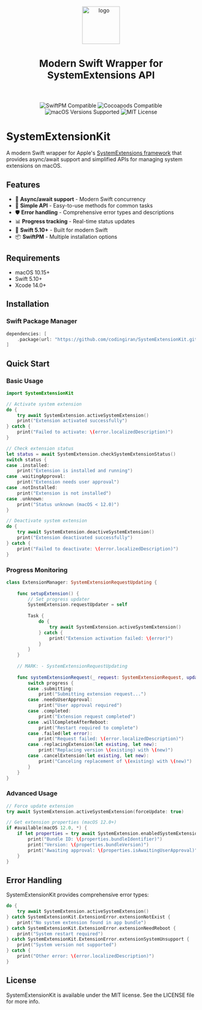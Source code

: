 <p align="center">
  <br />
  <img src=https://github-production-user-asset-6210df.s3.amazonaws.com/11780294/242794221-fa956d07-04fa-4ab7-af94-61ced3948dd9.png alt="logo" height="100px" />
  <h3 style="font-size:26" align="center">Modern Swift Wrapper for SystemExtensions API</h3>
  <br />
</p>

<p align="center">
  <img src="https://github-production-user-asset-6210df.s3.amazonaws.com/11780294/242797256-a265a02c-5db9-4795-a94a-e2f2ffa7f136.svg" alt="SwiftPM Compatible">
  <img src="https://github-production-user-asset-6210df.s3.amazonaws.com/11780294/242797253-dd4f20e6-67a5-4594-a29e-d3f668e3281f.svg" alt="Cocoapods Compatible">
  <img src="https://github-production-user-asset-6210df.s3.amazonaws.com/11780294/242797257-2b6fd077-4815-4ac9-bcaa-e55c5905e7fc.svg" alt="macOS Versions Supported">
  <img src="https://github-production-user-asset-6210df.s3.amazonaws.com/11780294/242797251-4f5272cd-1b3d-470d-b88a-3dc2e3dbb879.svg" alt="MIT License">
</p>

# SystemExtensionKit

A modern Swift wrapper for Apple's [SystemExtensions framework](https://developer.apple.com/documentation/systemextensions) that provides async/await support and simplified APIs for managing system extensions on macOS.

## Features

- 🔄 **Async/await support** - Modern Swift concurrency
- 📱 **Simple API** - Easy-to-use methods for common tasks
- 🛡️ **Error handling** - Comprehensive error types and descriptions
- 📊 **Progress tracking** - Real-time status updates
- 🎯 **Swift 5.10+** - Built for modern Swift
- 📦 **SwiftPM** - Multiple installation options

## Requirements

- macOS 10.15+
- Swift 5.10+
- Xcode 14.0+

## Installation

### Swift Package Manager

```swift
dependencies: [
    .package(url: "https://github.com/codingiran/SystemExtensionKit.git", from: "2.1.0")
]
```

## Quick Start

### Basic Usage

```swift
import SystemExtensionKit

// Activate system extension
do {
    try await SystemExtension.activeSystemExtension()
    print("Extension activated successfully")
} catch {
    print("Failed to activate: \(error.localizedDescription)")
}

// Check extension status
let status = await SystemExtension.checkSystemExtensionStatus()
switch status {
case .installed:
    print("Extension is installed and running")
case .waitingApproval:
    print("Extension needs user approval")
case .notInstalled:
    print("Extension is not installed")
case .unknown:
    print("Status unknown (macOS < 12.0)")
}

// Deactivate system extension
do {
    try await SystemExtension.deactiveSystemExtension()
    print("Extension deactivated successfully")
} catch {
    print("Failed to deactivate: \(error.localizedDescription)")
}
```

### Progress Monitoring

```swift
class ExtensionManager: SystemExtensionRequestUpdating {
    
    func setupExtension() {
        // Set progress updater
        SystemExtension.requestUpdater = self
        
        Task {
            do {
                try await SystemExtension.activeSystemExtension()
            } catch {
                print("Extension activation failed: \(error)")
            }
        }
    }
    
    // MARK: - SystemExtensionRequestUpdating
    
    func systemExtensionRequest(_ request: SystemExtensionRequest, updateProgress progress: SystemExtensionRequest.Progress) {
        switch progress {
        case .submitting:
            print("Submitting extension request...")
        case .needsUserApproval:
            print("User approval required")
        case .completed:
            print("Extension request completed")
        case .willCompleteAfterReboot:
            print("Restart required to complete")
        case .failed(let error):
            print("Request failed: \(error.localizedDescription)")
        case .replacingExtension(let existing, let new):
            print("Replacing version \(existing) with \(new)")
        case .cancelExtension(let existing, let new):
            print("Canceling replacement of \(existing) with \(new)")
        }
    }
}
```

### Advanced Usage

```swift
// Force update extension
try await SystemExtension.activeSystemExtension(forceUpdate: true)

// Get extension properties (macOS 12.0+)
if #available(macOS 12.0, *) {
    if let properties = try await SystemExtension.enabledSystemExtensionProperty() {
        print("Bundle ID: \(properties.bundleIdentifier)")
        print("Version: \(properties.bundleVersion)")
        print("Awaiting approval: \(properties.isAwaitingUserApproval)")
    }
}
```

## Error Handling

SystemExtensionKit provides comprehensive error types:

```swift
do {
    try await SystemExtension.activeSystemExtension()
} catch SystemExtensionKit.ExtensionError.extensionNotExist {
    print("No system extension found in app bundle")
} catch SystemExtensionKit.ExtensionError.extensionNeedReboot {
    print("System restart required")
} catch SystemExtensionKit.ExtensionError.extensionSystemUnsupport {
    print("System version not supported")
} catch {
    print("Other error: \(error.localizedDescription)")
}
```

## License

SystemExtensionKit is available under the MIT license. See the LICENSE file for more info.
